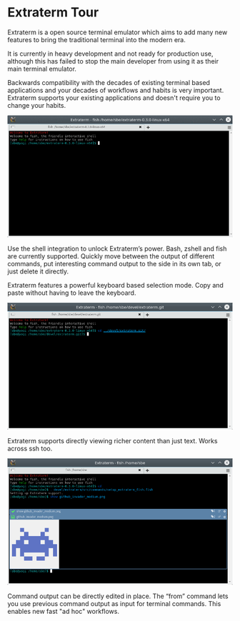 Extraterm Tour
==============

Extraterm is a open source terminal emulator which aims to add many new features to bring the traditional terminal into the modern era.

It is currently in heavy development and not ready for production use, although this has failed to stop the main developer from using it as their main terminal emulator.

Backwards compatibility with the decades of existing terminal based applications and your decades of workflows and habits is very important. Extraterm supports your existing applications and doesn't require you to change your habits.

![Extraterm in action](action.gif)

Use the shell integration to unlock Extraterm’s power. Bash, zshell and fish are currently supported. Quickly move between the output of different commands, put interesting command output to the side in its own tab, or just delete it directly.



Extraterm features a powerful keyboard based selection mode. Copy and paste without having to leave the keyboard.

![Extraterm keyboard selection](selection_mode.gif)


Extraterm supports directly viewing richer content than just text. Works across ssh too.

![Show image](show_image.png)

Command output can be directly edited in place. The “from” command lets you use previous command output as input for terminal commands. This enables new fast "ad hoc" workflows.
